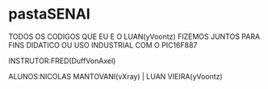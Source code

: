 # pastaSENAI

TODOS OS CODIGOS QUE EU E O LUAN(yVoontz) FIZEMOS JUNTOS PARA FINS DIDATICO OU USO INDUSTRIAL COM O PIC16F887


INSTRUTOR:FRED(DuffVonAxel)

ALUNOS:NICOLAS MANTOVANI(vXray) | LUAN VIEIRA(yVoontz)
